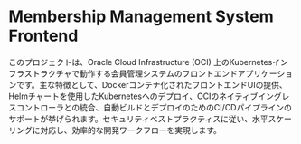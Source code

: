 # Membership Management System Frontend

このプロジェクトは、Oracle Cloud Infrastructure (OCI) 上のKubernetesインフラストラクチャで動作する会員管理システムのフロントエンドアプリケーションです。主な特徴として、Dockerコンテナ化されたフロントエンドUIの提供、Helmチャートを使用したKubernetesへのデプロイ、OCIのネイティブイングレスコントローラとの統合、自動ビルドとデプロイのためのCI/CDパイプラインのサポートが挙げられます。セキュリティベストプラクティスに従い、水平スケーリングに対応し、効率的な開発ワークフローを実現します。
